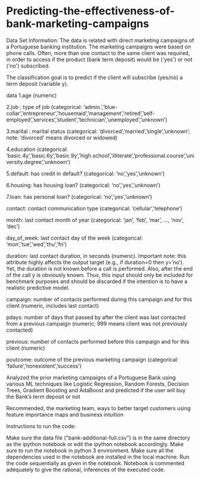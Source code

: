# Predicting-the-effectiveness-of-bank-marketing-campaigns
Data Set Information:
The data is related with direct marketing campaigns of a Portuguese banking institution. The marketing campaigns were based on phone calls. Often, more than one contact to the same client was required, in order to access if the product (bank term deposit) would be ('yes') or not ('no') subscribed.

The classification goal is to predict if the client will subscribe (yes/no) a term deposit (variable y).

data
1.age (numeric)

2.job : type of job (categorical: ‘admin.’,’blue-collar’,’entrepreneur’,’housemaid’,’management’,’retired’,’self-employed’,’services’,’student’,’technician’,’unemployed’,’unknown’)

3.marital : marital status (categorical: ‘divorced’,’married’,’single’,’unknown’; note: ‘divorced’ means divorced or widowed)

4.education (categorical: ‘basic.4y’,’basic.6y’,’basic.9y’,’high.school’,’illiterate’,’professional.course’,’university.degree’,’unknown’)

5.default: has credit in default? (categorical: ‘no’,’yes’,’unknown’)

6.housing: has housing loan? (categorical: ‘no’,’yes’,’unknown’)

7.loan: has personal loan? (categorical: ‘no’,’yes’,’unknown’)

contact: contact communication type (categorical: ‘cellular’,’telephone’)

month: last contact month of year (categorical: ‘jan’, ‘feb’, ‘mar’, …, ‘nov’, ‘dec’)

day_of_week: last contact day of the week (categorical: ‘mon’,’tue’,’wed’,’thu’,’fri’)

duration: last contact duration, in seconds (numeric). Important note: this attribute highly affects the output target (e.g., if duration=0 then y=’no’). Yet, the duration is not known before a call is performed. Also, after the end of the call y is obviously known. Thus, this input should only be included for benchmark purposes and should be discarded if the intention is to have a realistic predictive model.

campaign: number of contacts performed during this campaign and for this client (numeric, includes last contact)

pdays: number of days that passed by after the client was last contacted from a previous campaign (numeric; 999 means client was not previously contacted)

previous: number of contacts performed before this campaign and for this client (numeric)

poutcome: outcome of the previous marketing campaign (categorical: ‘failure’,’nonexistent’,’success’)



Analyzed the prior marketing campaigns of a Portuguese Bank using various ML techniques like Logistic Regression, Random Forests, Decision Trees, Gradient Boosting and AdaBoost and predicted if the user will buy the Bank’s term deposit or not

Recommended, the marketing team, ways to better target customers using feature importance maps and business intuition

Instructions to run the code:

Make sure the data file ("bank-additional-full.csv") is in the same directory as the ipython notebook or edit the ipython notebook accordingly.
Make sure to run the notebook in python 3 environment. Make sure all the dependencies used in the notebook are installed in the local machine.
Run the code sequentially as given in the notebook.
Notebook is commented adequately to give the rational, inferences of the executed code.

